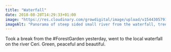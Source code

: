 ```yaml
---
title: "Waterfall"
date: 2018-08-28T14:29:33+01:00
image: "https://res.cloudinary.com/growdigital/image/upload/v1544305791/waterfall-29383206667.jpg"
imageAlt: "Panorama of steep sided small river from the waterfall, trees to the left, bridge to the right"
---
```


Took a break from the #ForestGarden yesterday, went to the local waterfall on the river Ceri. Green, peaceful and beautiful.
